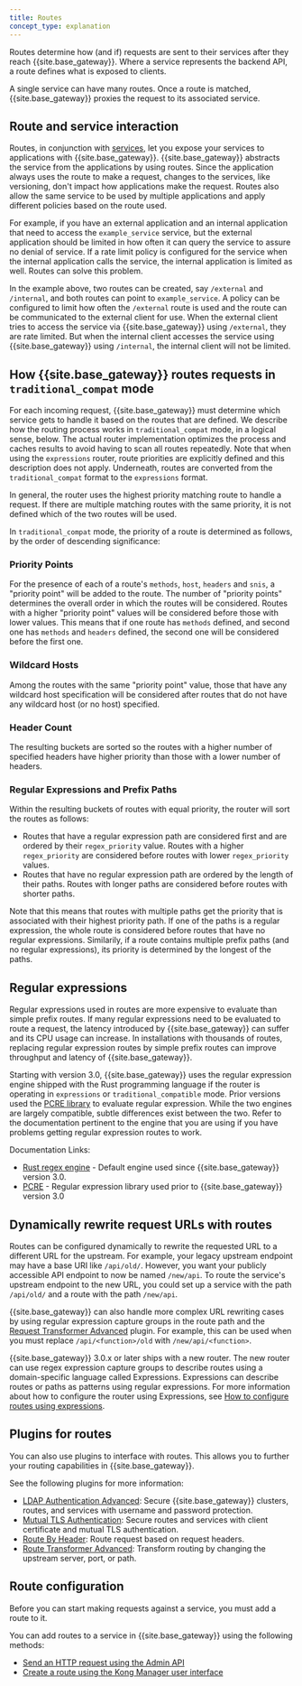```yaml
---
title: Routes
concept_type: explanation
---
```


Routes determine how (and if) requests are sent to their services after they reach {{site.base_gateway}}. Where a service represents the backend API, a route defines what is exposed to clients. 

A single service can have many routes. Once a route is matched, {{site.base_gateway}} proxies the request to its associated service.

## Route and service interaction

Routes, in conjunction with [services](/gateway/{{page.kong_version}}/key-concepts/services/), let you expose your services to applications with {{site.base_gateway}}. {{site.base_gateway}} abstracts the service from the applications by using routes. Since the application always uses the route to make a request, changes to the services, like versioning, don't impact how applications make the request. Routes also allow the same service to be used by multiple applications and apply different policies based on the route used.

For example, if you have an external application and an internal application that need to access the `example_service` service, but the external application should be limited in how often it can query the service to assure no denial of service. If a rate limit policy is configured for the service when the internal application calls the service, the internal application is limited as well. Routes can solve this problem.

In the example above, two routes can be created, say `/external` and `/internal`, and both routes can point to `example_service`. A policy can be configured to limit how often the `/external` route is used and the route can be communicated to the external client for use. When the external client tries to access the service via {{site.base_gateway}} using `/external`, they are rate limited. But when the internal client accesses the service using {{site.base_gateway}} using `/internal`, the internal client will not be limited.

## How {{site.base_gateway}} routes requests in `traditional_compat` mode

For each incoming request, {{site.base_gateway}} must determine
which service gets to handle it based on the routes that are
defined.  We describe how the routing process works in
`traditional_compat` mode, in a logical sense, below.  The actual
router implementation optimizes the process and caches results to
avoid having to scan all routes repeatedly.  Note that when using the
`expressions` router, route priorities are explicitly defined and this
description does not apply.  Underneath, routes are converted from the
`traditional_compat` format to the `expressions` format.

In general, the router uses the highest priority matching route to
handle a request. If there are multiple matching routes with the same
priority, it is not defined which of the two routes will be used.

In `traditional_compat` mode, the priority of a route is determined as
follows, by the order of descending significance:

### Priority Points

For the presence of each of a route's `methods`, `host`, `headers` and
`snis`, a "priority point" will be added to the route.  The number of
"priority points" determines the overall order in which the routes
will be considered.  Routes with a higher "priority point" values will
be considered before those with lower values.  This means that if one
route has `methods` defined, and second one has `methods` and
`headers` defined, the second one will be considered before the first
one.

### Wildcard Hosts

Among the routes with the same "priority point" value, those that have
any wildcard host specification will be considered after routes that
do not have any wildcard host (or no host) specified.

### Header Count

The resulting buckets are sorted so the routes with a higher number of
specified headers have higher priority than those with a lower number
of headers.

### Regular Expressions and Prefix Paths

Within the resulting buckets of routes with equal priority, the router
will sort the routes as follows:

 - Routes that have a regular expression path are considered first and
   are ordered by their `regex_priority` value.  Routes with a higher
   `regex_priority` are considered before routes with lower
   `regex_priority` values.
 - Routes that have no regular expression path are ordered by the
   length of their paths.  Routes with longer paths are considered
   before routes with shorter paths.

Note that this means that routes with multiple paths get the priority
that is associated with their highest priority path.  If one of the
paths is a regular expression, the whole route is considered before
routes that have no regular expressions.  Similarily, if a route
contains multiple prefix paths (and no regular expressions), its
priority is determined by the longest of the paths.

## Regular expressions

Regular expressions used in routes are more expensive to evaluate than
simple prefix routes.  If many regular expressions need to be
evaluated to route a request, the latency introduced by
{{site.base_gateway}} can suffer and its CPU usage can increase. In
installations with thousands of routes, replacing
regular expression routes by simple prefix routes can improve
throughput and latency of {{site.base_gateway}}.

Starting with version 3.0, {{site.base_gateway}} uses the regular
expression engine shipped with the Rust programming language if the
router is operating in `expressions` or `traditional_compatible` mode.
Prior versions used the
[PCRE library](https://www.pcre.org/original/doc/html/pcrepattern.html)
to evaluate regular expression.  While the two engines are largely
compatible, subtle differences exist between the two. Refer to
the documentation pertinent to the engine that you are using if you
have problems getting regular expression routes to work.

Documentation Links:

 * [Rust regex engine](https://docs.rs/regex/latest/regex/) - Default
   engine used since {{site.base_gateway}} version 3.0.
 * [PCRE](https://www.pcre.org/original/doc/html/pcrepattern.html) -
   Regular expression library used prior to {{site.base_gateway}}
   version 3.0

## Dynamically rewrite request URLs with routes

Routes can be configured dynamically to rewrite the requested URL to a different URL for the upstream. For example, your legacy upstream endpoint may have a base URI like `/api/old/`. However, you want your publicly accessible API endpoint to now be named `/new/api`. To route the service's upstream endpoint to the new URL, you could set up a service with the path `/api/old/` and a route with the path `/new/api`. 

{{site.base_gateway}} can also handle more complex URL rewriting cases by using regular expression capture groups in the route path and the [Request Transformer Advanced](/hub/kong-inc/request-transformer-advanced/) plugin. For example, this can be used when you must replace `/api/<function>/old` with `/new/api/<function>`.

{{site.base_gateway}} 3.0.x or later ships with a new router. The new router can use regex expression capture groups to describe routes using a domain-specific language called Expressions. Expressions can describe routes or paths as patterns using regular expressions. For more information about how to configure the router using Expressions, see [How to configure routes using expressions](/gateway/{{page.kong_version}}/key-concepts/routes/expressions).

## Plugins for routes

You can also use plugins to interface with routes. This allows you to further your routing capabilities in {{site.base_gateway}}. 

See the following plugins for more information:

* [LDAP Authentication Advanced](/hub/kong-inc/ldap-auth-advanced/): Secure {{site.base_gateway}} clusters, routes, and services with username and password protection.
* [Mutual TLS Authentication](/hub/kong-inc/mtls-auth/): Secure routes and services with client certificate and mutual TLS authentication.
* [Route By Header](/hub/kong-inc/route-by-header/): Route request based on request headers.
* [Route Transformer Advanced](/hub/kong-inc/route-transformer-advanced/): Transform routing by changing the upstream server, port, or path.

## Route configuration
Before you can start making requests against a service, you must add a route to it.

You can add routes to a service in {{site.base_gateway}} using the following methods:

* [Send an HTTP request using the Admin API](/gateway/{{page.kong_version}}/get-started/services-and-routes/)
* [Create a route using the Kong Manager user interface](/gateway/{{page.kong_version}}/kong-manager/get-started/services-and-routes/)
